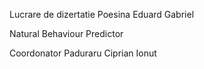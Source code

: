 Lucrare de dizertatie
Poesina Eduard Gabriel

Natural Behaviour Predictor

Coordonator
Paduraru Ciprian Ionut
